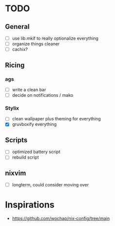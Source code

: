 
# TODO

## General 
- [ ] use lib.mkif to really optionalize everything
- [ ] organize things cleaner
- [ ] cachix?

## Ricing

### ags
- [ ] write a clean bar
- [ ] decide on notifications / mako

### Stylix 
- [ ] clean wallpaper plus theming for everything
- [x] gruvboxify everything

## Scripts
- [ ] optimized battery script
- [ ] rebuild script

## nixvim
- [ ] longterm, could consider moving over

# Inspirations
- https://github.com/wochap/nix-config/tree/main
